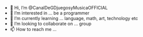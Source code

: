 - 👋 Hi, I’m @CanalDeGDjuegosyMusicaOFFICIAL
- 👀 I’m interested in ... be a programmer
- 🌱 I’m currently learning ... language, math, art, technology etc
- 💞️ I’m looking to collaborate on ... group
- 📫 How to reach me ... 

<!---
CanalDeGDjuegosyMusicaOFFICIAL/CanalDeGDjuegosyMusicaOFFICIAL is a ✨ special ✨ repository because its `README.md` (this file) appears on your GitHub profile.
You can click the Preview link to take a look at your changes.
--->
